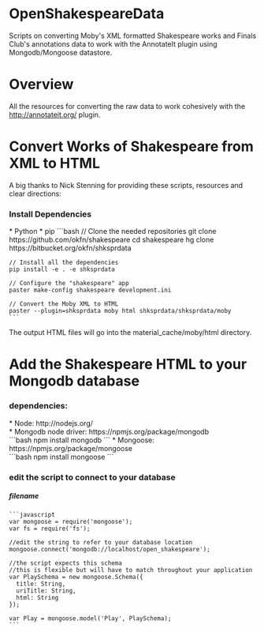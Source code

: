 OpenShakespeareData
===================

Scripts on converting Moby's XML formatted Shakespeare works and Finals Club's annotations data to work with the AnnotateIt plugin using Mongodb/Mongoose datastore.

Overview
===================
All the resources for converting the raw data to work cohesively with the http://annotateit.org/ plugin.


Convert Works of Shakespeare from XML to HTML
===================
A big thanks to Nick Stenning for providing these scripts, resources and clear directions:
<h3>Install Dependencies</h3>
* Python
* pip
    ```bash
    // Clone the needed repositories
    git clone https://github.com/okfn/shakespeare
    cd shakespeare
    hg clone https://bitbucket.org/okfn/shksprdata

    // Install all the dependencies
    pip install -e . -e shksprdata

    // Configure the "shakespeare" app
    paster make-config shakespeare development.ini
    
    // Convert the Moby XML to HTML
    paster --plugin=shksprdata moby html shksprdata/shksprdata/moby
    ```

The output HTML files will go into the material_cache/moby/html directory.

Add the Shakespeare HTML to your Mongodb database
===================

<h3>dependencies: </h3>
* Node: http://nodejs.org/<br>
* Mongodb node driver: https://npmjs.org/package/mongodb<br>
```bash    
npm install mongodb
```
* Mongoose: https://npmjs.org/package/mongoose<br>
```bash
    npm install mongoose
```
<h3>edit the script to connect to your database</h3>
<h5>filename</h5>

    ```javascript
    var mongoose = require('mongoose');
    var fs = require('fs');
    
    //edit the string to refer to your database location
    mongoose.connect('mongodb://localhost/open_shakespeare');
    
    //the script expects this schema
    //this is flexible but will have to match throughout your application
    var PlaySchema = new mongoose.Schema({
      title: String,
      uriTitle: String,
      html: String
    });
    
    var Play = mongoose.model('Play', PlaySchema);
    ```
<h3></h3>



